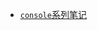 * <i class="profile-icon vuejs iconfont icon-note"></i>[`console`系列笔记](notes/js/console/console-related-note.md)

